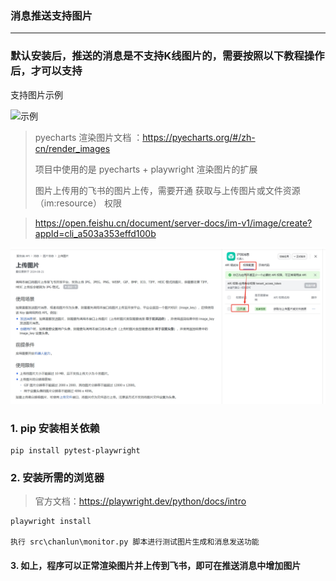 ### 消息推送支持图片

---

### 默认安装后，推送的消息是不支持K线图片的，需要按照以下教程操作后，才可以支持

支持图片示例

![示例](img/send_msg_demo.png)


> pyecharts 渲染图片文档 ：https://pyecharts.org/#/zh-cn/render_images
>
> 项目中使用的是 pyecharts + playwright 渲染图片的扩展
>
> 图片上传用的飞书的图片上传，需要开通 获取与上传图片或文件资源（im:resource） 权限

> https://open.feishu.cn/document/server-docs/im-v1/image/create?appId=cli_a503a353effd100b

![飞书图片上传权限](img/feishu-upload-img.png)

### 1. pip 安装相关依赖

    pip install pytest-playwright

### 2. 安装所需的浏览器

> 官方文档：https://playwright.dev/python/docs/intro

    playwright install

    执行 src\chanlun\monitor.py 脚本进行测试图片生成和消息发送功能

#### 3. 如上，程序可以正常渲染图片并上传到飞书，即可在推送消息中增加图片